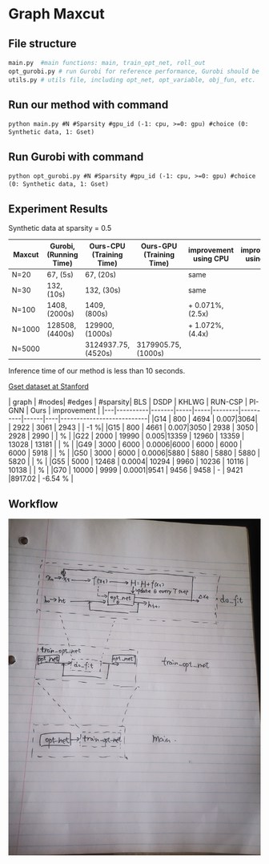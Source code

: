 # Graph Maxcut
## File structure
```python
main.py  #main functions: main, train_opt_net, roll_out
opt_gurobi.py # run Gurobi for reference performance, Gurobi should be installed and its license is required
utils.py # utils file, including opt_net, opt_variable, obj_fun, etc.
```
## Run our method with command 

```
python main.py #N #Sparsity #gpu_id (-1: cpu, >=0: gpu) #choice (0: Synthetic data, 1: Gset)
```

## Run Gurobi with command 

```
python opt_gurobi.py #N #Sparsity #gpu_id (-1: cpu, >=0: gpu) #choice (0: Synthetic data, 1: Gset)
```


## Experiment Results

Synthetic data at sparsity = 0.5
 
|Maxcut |Gurobi, (Running Time)| Ours-CPU (Training Time) | Ours-GPU (Training Time) |improvement using CPU |improvement using GPU |
|-------|------|----| ---- |---- |---- |
|N=20   | 67, (5s)  | 67, (20s)|  | same |  |
|N=30   | 132, (10s)  | 132, (30s)|  | same | |
|N=100   | 1408, (2000s)  | 1409, (800s)|  | + 0.071\%, (2.5x) |  |
|N=1000   |  128508, (4400s)  |  129900, (1000s)|  | + 1.072\%, (4.4x) | |
|N=5000 | |3124937.75, (4520s)  | 3179905.75, (1000s) | | |

Inference time of our method is less than 10 seconds.


[Gset dataset at Stanford](https://web.stanford.edu/~yyye/yyye/Gset/)

| graph | #nodes| #edges | #sparsity| BLS | DSDP | KHLWG | RUN-CSP | PI-GNN | Ours | improvement | 
|---|----------|-------|-----|-----|--------|----------|------|----|---------------------------|
|G14 | 800 | 4694 | 0.007|3064| | 2922 | 3061 | 2943 |  | -1  \%|
|G15 | 800 | 4661 |  0.007|3050 | 2938 | 3050 | 2928 | 2990 | | \% | 
|G22 | 2000 | 19990 |  0.005|13359 | 12960 | 13359 | 13028 | 13181 | |  \% | 
|G49 | 3000 | 6000 |  0.0006|6000 | 6000 | 6000 | 6000 | 5918 | |  \% | 
|G50 | 3000 | 6000 |  0.0006|5880 | 5880 | 5880 | 5880 | 5820 | |  \% | 
|G55 | 5000 | 12468 | 0.0004| 10294 | 9960 | 10236 | 10116 | 10138 | |   \% | 
|G70 | 10000 | 9999 |  0.0001|9541 | 9456 | 9458 | - | 9421 |8917.02 | -6.54 \% | 



## Workflow
 ![pipeline](pipeline.jpg)

